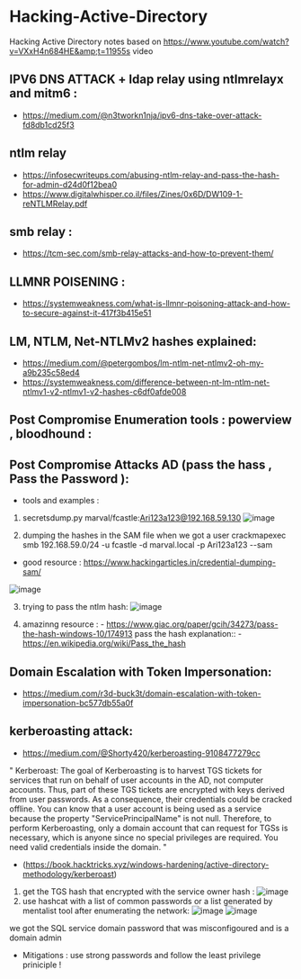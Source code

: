 # Hacking-Active-Directory
Hacking Active Directory  notes based on https://www.youtube.com/watch?v=VXxH4n684HE&amp;t=11955s video


## IPV6 DNS ATTACK + ldap relay using ntlmrelayx and mitm6 :

- https://medium.com/@n3tworkn1nja/ipv6-dns-take-over-attack-fd8db1cd25f3

## ntlm relay
- https://infosecwriteups.com/abusing-ntlm-relay-and-pass-the-hash-for-admin-d24d0f12bea0
- https://www.digitalwhisper.co.il/files/Zines/0x6D/DW109-1-reNTLMRelay.pdf
## smb relay :

- https://tcm-sec.com/smb-relay-attacks-and-how-to-prevent-them/

## LLMNR POISENING :

- https://systemweakness.com/what-is-llmnr-poisoning-attack-and-how-to-secure-against-it-417f3b415e51


## LM, NTLM, Net-NTLMv2 hashes explained:
- https://medium.com/@petergombos/lm-ntlm-net-ntlmv2-oh-my-a9b235c58ed4
- https://systemweakness.com/difference-between-nt-lm-ntlm-net-ntlmv1-v2-ntlmv1-v2-hashes-c6df0afde008

## Post Compromise Enumeration tools : powerview , bloodhound :


## Post Compromise Attacks AD (pass the hass , Pass the Password ):

- tools and examples :

1. secretsdump.py marval/fcastle:Ari123a123@192.168.59.130
 ![image](https://github.com/ArielElb/Hacking-Active-Directory/assets/94087682/1bc081fe-0c05-4e48-8697-381e2e784916)

2. dumping the hashes in the SAM file when we got a user
crackmapexec smb 192.168.59.0/24 -u fcastle -d marval.local -p Ari123a123 --sam

- good resource : https://www.hackingarticles.in/credential-dumping-sam/

![image](https://github.com/ArielElb/Hacking-Active-Directory/assets/94087682/d82819ee-059e-4f47-8a42-ef9df98192f2)

3. trying to pass the ntlm hash:
![image](https://github.com/ArielElb/Hacking-Active-Directory/assets/94087682/04c932f7-3749-4896-99ee-134effbf2b83)

4. amazinng resource : - https://www.giac.org/paper/gcih/34273/pass-the-hash-windows-10/174913
pass the hash explanation:: -https://en.wikipedia.org/wiki/Pass_the_hash

## Domain Escalation with Token Impersonation:

- https://medium.com/r3d-buck3t/domain-escalation-with-token-impersonation-bc577db55a0f

## kerberoasting attack:

- https://medium.com/@Shorty420/kerberoasting-9108477279cc

" Kerberoast: 
The goal of Kerberoasting is to harvest TGS tickets for services that run on behalf of user accounts in the AD, not computer accounts. Thus, part of these TGS tickets are encrypted with keys derived from user passwords. As a consequence, their credentials could be cracked offline.
You can know that a user account is being used as a service because the property "ServicePrincipalName" is not null.
Therefore, to perform Kerberoasting, only a domain account that can request for TGSs is necessary, which is anyone since no special privileges are required.
You need valid credentials inside the domain. "
- (https://book.hacktricks.xyz/windows-hardening/active-directory-methodology/kerberoast)

 1. get the TGS hash that encrypted with the service owner hash :
  ![image](https://github.com/ArielElb/Hacking-Active-Directory/assets/94087682/98bbb258-cc32-4674-9ded-514a7f723642)
 2. use hashcat with a list of common passwords or a list generated by mentalist tool after enumerating the network:
    ![image](https://github.com/ArielElb/Hacking-Active-Directory/assets/94087682/43e346c5-f627-4728-8ba9-6e5e1ce2cde6)
    ![image](https://github.com/ArielElb/Hacking-Active-Directory/assets/94087682/b157daa9-2d4f-4c27-89d4-6d0ec7d8226b)

  we got the SQL service domain password that was misconfigoured and is a domain admin 
 - Mitigations :  use strong passwords and follow the least privilege priniciple !

